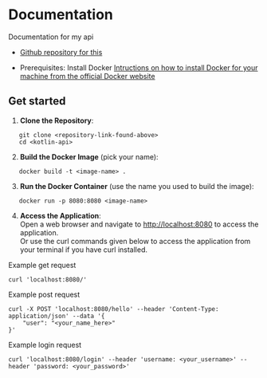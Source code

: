 # Documentation

Documentation for my api
* [Github repository for this](https://github.com/DamienRoussos/kotlin-springboot-api)

* Prerequisites: Install Docker [Intructions on how to install Docker for your machine from the official Docker website](https://docs.docker.com/engine/install/)

## Get started

1. **Clone the Repository**:
```
   git clone <repository-link-found-above>
   cd <kotlin-api>
```

2. **Build the Docker Image** (pick your name):
```
   docker build -t <image-name> .
```

3. **Run the Docker Container** (use the name you used to build the image):
```
   docker run -p 8080:8080 <image-name>
```
4. **Access the Application**:  
   Open a web browser and navigate to [http://localhost:8080](http://localhost:8080) to access the application.  
   Or use the curl commands given below to access the application from your terminal if you have curl installed.

Example get request
```shell
curl 'localhost:8080/'
```

Example post request
```shell
curl -X POST 'localhost:8080/hello' --header 'Content-Type: application/json' --data '{
    "user": "<your_name_here>"
}'
```

Example login request
```shell
curl 'localhost:8080/login' --header 'username: <your_username>' --header 'password: <your_password>'
```